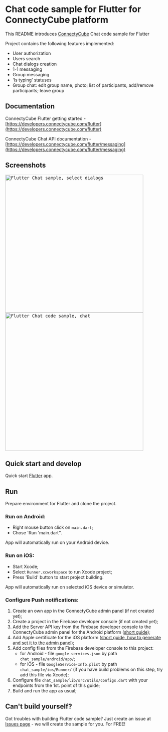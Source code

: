 # Chat code sample for Flutter for ConnectyCube platform

This README introduces [ConnectyCube](https://connectycube.com) Chat code sample for Flutter

Project contains the following features implemented:

- User authorization
- Users search
- Chat dialogs creation
- 1-1 messaging
- Group messaging
- ‘Is typing’ statuses
- Group chat: edit group name, photo; list of participants, add/remove participants; leave group

## Documentation

ConnectyCube Flutter getting started - [https://developers.connectycube.com/flutter](https://developers.connectycube.com/flutter)

ConnectyCube Chat API documentation - [https://developers.connectycube.com/flutter/messaging](https://developers.connectycube.com/flutter/messaging)

## Screenshots

<kbd><img alt="Flutter Chat sample, select dialogs" src="https://developers.connectycube.com/docs/_images/code_samples/flutter/dialogs_screen.png" height="440" /></kbd> <kbd><img alt="Flutter Chat code sample, chat" src="https://developers.connectycube.com/docs/_images/code_samples/flutter/chat_screen.png" height="440" /></kbd>

## Quick start and develop

Quick start [Flutter](https://flutter.dev/docs/get-started) app.


## Run

Prepare environment for Flutter and clone the project.

### Run on Android:
- Right mouse button click on `main.dart`;
- Chose 'Run 'main.dart''.

App will automatically run on your Android device.

### Run on iOS:
- Start Xcode;
- Select `Runner.xcworkspace` to run Xcode project;
- Press 'Build' button to start project building.

App will automatically run on selected iOS device or simulator.

### Configure Push notifications:
1. Create an own app in the ConnectyCube admin panel (if not created yet);
2. Create a project in the Firebase developer console (if not created yet);
3. Add the Server API key from the Firebase developer console to the ConnectyCube admin panel for the Android platform ([short guide](https://developers.connectycube.com/flutter/push-notifications?id=android));
4. Add Apple certificate for the iOS platform ([short guide, how to generate and set it to the admin panel](https://developers.connectycube.com/ios/push-notifications?id=create-apns-certificate));
5. Add config files from the Firebase developer console to this project:
    - for Android - file `google-services.json` by path `chat_sample/android/app/`;
    - for iOS - file `GoogleService-Info.plist` by path `chat_sample/ios/Runner/` (if you have build problems on this step, try add this file via Xcode);
6. Configure file `chat_sample/lib/src/utils/configs.dart` with your endpoints from the 1st. point of this guide;
7. Build and run the app as usual;
## Can't build yourself?

Got troubles with building Flutter code sample? Just create an issue at [Issues page](https://github.com/ConnectyCube/connectycube-flutter-samples/issues) - we will create the sample for you. For FREE!